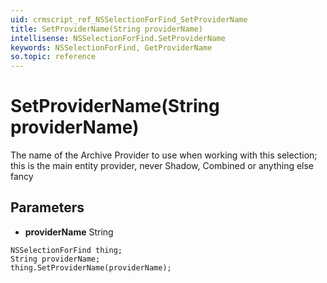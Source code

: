 ```yaml
---
uid: crmscript_ref_NSSelectionForFind_SetProviderName
title: SetProviderName(String providerName)
intellisense: NSSelectionForFind.SetProviderName
keywords: NSSelectionForFind, GetProviderName
so.topic: reference
---
```


# SetProviderName(String providerName)

The name of the Archive Provider to use when working with this selection; this is the main entity provider, never Shadow, Combined or anything else fancy

## Parameters

* **providerName** String

```crmscript
NSSelectionForFind thing;
String providerName;
thing.SetProviderName(providerName);
```


